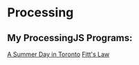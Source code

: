 # Processing
## My ProcessingJS Programs:

[A Summer Day in Toronto](https://bit.ly/20lrezb?#s/61739)
[Fitt's Law](https://bit.ly/20lrezb?#s/61745)